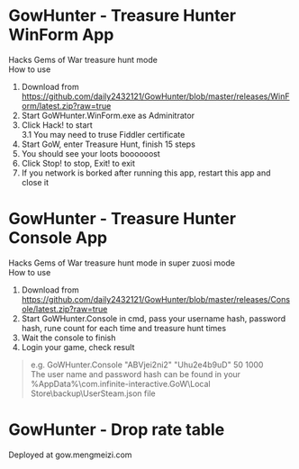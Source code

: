 # GowHunter - Treasure Hunter WinForm App
Hacks Gems of War treasure hunt mode  
How to use  
1. Download from https://github.com/daily2432121/GowHunter/blob/master/releases/WinForm/latest.zip?raw=true  
2. Start GoWHunter.WinForm.exe as Adminitrator  
3. Click Hack! to start  
  3.1 You may need to truse Fiddler certificate  
4. Start GoW, enter Treasure Hunt, finish 15 steps  
5. You should see your loots boooooost  
6. Click Stop! to stop, Exit! to exit  
7. If you network is borked after running this app, restart this app and close it  


# GowHunter - Treasure Hunter Console App  
Hacks Gems of War treasure hunt mode in super zuosi mode  
How to use  
1. Download from https://github.com/daily2432121/GowHunter/blob/master/releases/Console/latest.zip?raw=true  
2. Start GoWHunter.Console in cmd, pass your username hash, password hash, rune count for each time and treasure hunt times  
3. Wait the console to finish  
4. Login your game, check result  


> e.g. GoWHunter.Console "ABVjei2ni2" "Uhu2e4b9uD" 50 1000  
> The user name and password hash can be found in your %AppData%\com.infinite-interactive.GoW\Local Store\backup\UserSteam.json file  

# GowHunter - Drop rate table
Deployed at gow.mengmeizi.com
  



